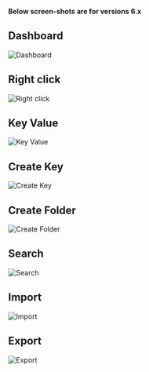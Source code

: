 **Below screen-shots are for versions 6.x**

Dashboard
--------
![Dashboard](https://image.ibb.co/b5txOk/dashoboard.png "Dashboard")

Right click
--------
![Right click](https://image.ibb.co/eUR6G5/right_click.png "Right click")

Key Value
--------
![Key Value](https://image.ibb.co/nvQNpQ/key_value.png "Key Value")

Create Key
--------
![Create Key](https://image.ibb.co/cqU43k/create_file.png "Create Key")

Create Folder
--------
![Create Folder](https://image.ibb.co/m7phpQ/create_folder.png "Create Folder")

Search 
-------
![Search](https://image.ibb.co/iNgHOk/search.png "Search")

Import 
-------
![Import](https://image.ibb.co/cbW6G5/import.png "Import")

Export
-------
![Export](https://image.ibb.co/ds88UQ/export.png "Export")
